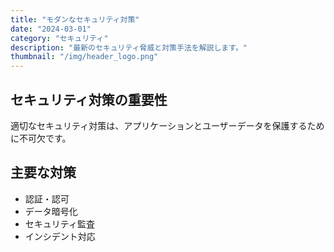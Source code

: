 ```yaml
---
title: "モダンなセキュリティ対策"
date: "2024-03-01"
category: "セキュリティ"
description: "最新のセキュリティ脅威と対策手法を解説します。"
thumbnail: "/img/header_logo.png"
---
```


## セキュリティ対策の重要性

適切なセキュリティ対策は、アプリケーションとユーザーデータを保護するために不可欠です。

## 主要な対策

- 認証・認可
- データ暗号化
- セキュリティ監査
- インシデント対応 